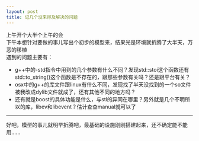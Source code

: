 ```yaml
---
layout: post
title: 记几个没来得及解决的问题
---
```


上午开个大半个上午的会  
下午本想针对要做的事儿写出个初步的模型来，结果光是环境就折腾了大半天，万恶的移植  
遇到的问题主要有：  
* g++中的-std指令中用到的几个参数有什么不同？发现std::stoi这个函数还有std::to_string()这个函数是不存在的，跟那些参数有关吗？还是跟平台有关？
* osx中的g++的库文件跟linux有什么不同，发现找了半天没找到的一个so文件被我改成dylib文件就成了，还有其他不同的地方吗？
* 还有就是boost的具体功能是什么，与stl的异同在哪里？另外就是几个不明所以的库，libev和libevent？估计查查manual就可以了

---
好吧，模型的事儿就明早折腾吧，最基础的设施刚刚搭建起来，还不确定能不能用......
